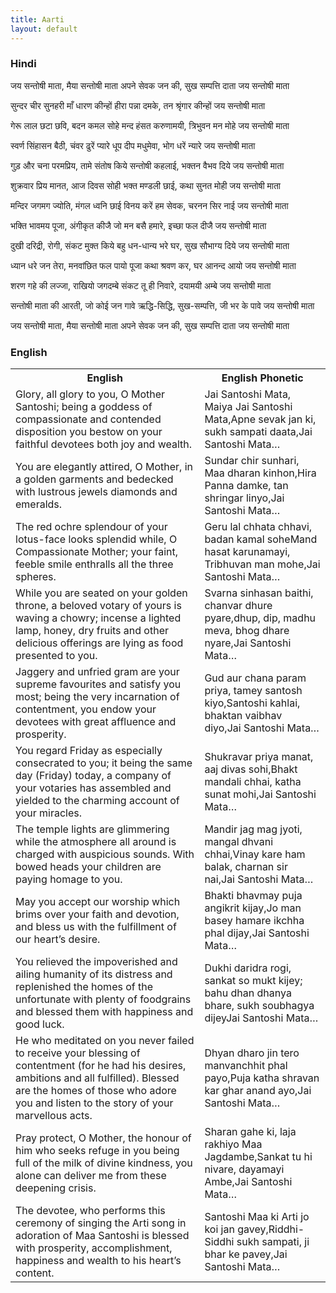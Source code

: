 ```yaml
---
title: Aarti
layout: default
---
```


### Hindi

जय सन्तोषी माता, मैया सन्तोषी माता
अपने सेवक जन की, सुख सम्पत्ति दाता 
जय सन्तोषी माता

सुन्दर चीर सुनहरी माँ धारण कीन्हों
हीरा पन्ना दमके, तन श्रृंगार कीन्हों 
जय सन्तोषी माता 

गेरू लाल छटा छवि, बदन कमल सोहे 
मन्द हंसत करुणामयी, त्रिभुवन मन मोहे 
जय सन्तोषी माता 

स्वर्ण सिंहासन बैठी, चंवर ढुरें प्यारे 
धूप दीप मधुमेवा, भोग धरें न्यारे 
जय सन्तोषी माता 

गुड़ और चना परमप्रिय, तामे संतोष किये 
सन्तोषी कहलाई, भक्तन वैभव दिये 
जय सन्तोषी माता 

शुक्रवार प्रिय मानत, आज दिवस सोही 
भक्त मण्डली छाई, कथा सुनत मोही 
जय सन्तोषी माता 

मन्दिर जगमग ज्योति, मंगल ध्वनि छाई 
विनय करें हम सेवक, चरनन सिर नाई 
जय सन्तोषी माता 

भक्ति भावमय पूजा, अंगीकृत कीजै 
जो मन बसै हमारे, इच्छा फल दीजै 
जय सन्तोषी माता 

दुखी दरिद्री, रोगी, संकट मुक्त किये 
बहु धन-धान्य भरे घर, सुख सौभाग्य दिये 
जय सन्तोषी माता 

ध्यान धरे जन तेरा, मनवांछित फल पायो 
पूजा कथा श्रवण कर, घर आनन्द आयो 
जय सन्तोषी माता 

शरण गहे की लज्जा, राखियो जगदम्बे 
संकट तू ही निवारे, दयामयी अम्बे 
जय सन्तोषी माता 

सन्तोषी माता की आरती, जो कोई जन गावे ऋद्धि-सिद्धि, सुख-सम्पत्ति, जी भर के पावे 
जय सन्तोषी माता 

जय सन्तोषी माता, मैया सन्तोषी माता 
अपने सेवक जन की, सुख सम्पत्ति दाता 
जय सन्तोषी माता

### English

<table>
<col width="60%">
<col width="40%">
<tr border="0">
  <th border="0">English</th>
  <th border="0">English Phonetic</th>
</tr>
<tr>
  <td>Glory, all glory to you, O Mother Santoshi; being a goddess of compassionate and contended disposition you bestow on your faithful devotees both joy and wealth.</td>
  <td>Jai Santoshi Mata, Maiya Jai Santoshi Mata,Apne sevak jan ki, sukh sampati daata,Jai Santoshi Mata…</td>
</tr>
<tr>
  <td>You are elegantly attired, O Mother, in a golden garments and bedecked with lustrous jewels diamonds and emeralds.</td>
  <td>Sundar chir sunhari, Maa dharan kinhon,Hira Panna damke, tan shringar linyo,Jai Santoshi Mata…</td>
</tr>
<tr>
  <td>The red ochre splendour of your lotus-face looks splendid while, O Compassionate Mother; your faint, feeble smile enthralls all the three spheres.</td>
  <td>Geru lal chhata chhavi, badan kamal soheMand hasat karunamayi, Tribhuvan man mohe,Jai Santoshi Mata…</td>
</tr>
<tr>
  <td>While you are seated on your golden throne, a beloved votary of yours is waving a chowry; incense a lighted lamp, honey, dry fruits and other delicious offerings are lying as food presented to you.</td>
  <td>Svarna sinhasan baithi, chanvar dhure pyare,dhup, dip, madhu meva, bhog dhare nyare,Jai Santoshi Mata…</td>
</tr>
<tr>
  <td>Jaggery and unfried gram are your supreme favourites and satisfy you most; being the very incarnation of contentment, you endow your devotees with great affluence and prosperity.</td>
  <td>Gud aur chana param priya, tamey santosh kiyo,Santoshi kahlai, bhaktan vaibhav diyo,Jai Santoshi Mata…</td>
</tr>
<tr>
  <td>You regard Friday as especially consecrated to you; it being the same day (Friday) today, a company of your votaries has assembled and yielded to the charming account of your miracles.</td>
  <td>Shukravar priya manat, aaj divas sohi,Bhakt mandali chhai, katha sunat mohi,Jai Santoshi Mata…</td>
</tr>
<tr>
  <td>The temple lights are glimmering while the atmosphere all around is charged with auspicious sounds. With bowed heads your children are paying homage to you.</td>
  <td>Mandir jag mag jyoti, mangal dhvani chhai,Vinay kare ham balak, charnan sir nai,Jai Santoshi Mata…</td>
</tr>
<tr>
  <td>May you accept our worship which brims over your faith and devotion, and bless us with the fulfillment of our heart’s desire.</td>
  <td>Bhakti bhavmay puja angikrit kijay,Jo man basey hamare ikchha phal dijay,Jai Santoshi Mata…</td>
</tr>
<tr>
  <td>You relieved the impoverished and ailing humanity of its distress and replenished the homes of the unfortunate with plenty of foodgrains and blessed them with happiness and good luck.</td>
  <td>Dukhi daridra rogi, sankat so mukt kijey;<br /> bahu dhan dhanya bhare, sukh soubhagya dijeyJai Santoshi Mata…</td>
</tr>
<tr>
  <td>He who meditated on you never failed to receive your blessing of contentment (for he had his desires, ambitions and all fulfilled). Blessed are the homes of those who adore you and listen to the story of your marvellous acts.</td>
  <td>Dhyan dharo jin tero manvanchhit phal payo,Puja katha shravan kar ghar anand ayo,Jai Santoshi Mata…</td>
</tr>
<tr>
  <td>Pray protect, O Mother, the honour of him who seeks refuge in you being full of the milk of divine kindness, you alone can deliver me from these deepening crisis.</td>
  <td>Sharan gahe ki, laja rakhiyo Maa Jagdambe,Sankat tu hi nivare, dayamayi Ambe,Jai Santoshi Mata…</td>
</tr>
<tr>
  <td>The devotee, who performs this ceremony of singing the Arti song in adoration of Maa Santoshi is blessed with prosperity, accomplishment, happiness and wealth to his heart’s content.</td>
  <td>Santoshi Maa ki Arti jo koi jan gavey,Riddhi-Siddhi sukh sampati, ji bhar ke pavey,Jai Santoshi Mata…</td>
</tr>
</table>
